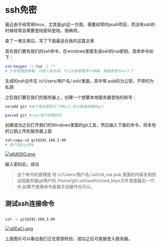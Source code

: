 # ssh免密

最近由于经常用linux，尤其是git这一方面，需要经常的push项目，而没有ssh的时候经常会需要登陆密码登陆，很麻烦。

查了一堆文章后，写了下面最适合我的这篇文章

首先我们要有我们的ssh命令，在windows里面生成ssh的rsa密钥，具体命令如下：

```bash
ssh-keygen -t rsa -C ""
# 引号里面是邮箱，外国人有毛病，什么玩意都要弄个邮箱，我就直接为null了
```

生成的ssh文件在 /c/Users/用户名/.ssh/里面，其中带.pub的为公钥，不带的为私钥

之后我们要在我们的服务器上，创建一个想要本地服务器登陆的账号：

```bash
usradd git #由于我这里是为了用Git,所以直接创建的git

passwd git #root用户创建密码
```

创建成功之后打开我们的Windows里面的git工具，然后输入下面的命令，将本地的公钥上传到服务器上面

```bash
ssh-copy-id git@192.168.3.99
# 用户名@ip地址
```

[![sKA00O.png](https://s3.ax1x.com/2021/01/08/sKA00O.png)](https://imgchr.com/i/sKA00O)

输入密码后，成功

> 这个命令的原理是 将 /c/Users/用户名/.ssh/id\_rsa.pub 里面的内容复制到 远程服务器git用户的 /home/git/.ssh/authorized\_keys文件里面最后一行中,如果不想用命令直接手动操作也可以。

## 测试ssh连接命令

```bash

ssh -v git@192.168.3.99
```

[![sKEaCj.png](https://s3.ax1x.com/2021/01/08/sKEaCj.png)](https://imgchr.com/i/sKEaCj)

上面图片可以看出我们正在密钥校验，成功之后可直接登入服务器。

